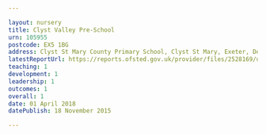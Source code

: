 ```yaml
---

layout: nursery
title: Clyst Valley Pre-School
urn: 105955
postcode: EX5 1BG
address: Clyst St Mary County Primary School, Clyst St Mary, Exeter, Devon, EX5 1BG
latestReportUrl: https://reports.ofsted.gov.uk/provider/files/2528169/urn/105955.pdf
teaching: 1
development: 1
leadership: 1
outcomes: 1
overall: 1
date: 01 April 2018 
datePublish: 18 November 2015

---
```

